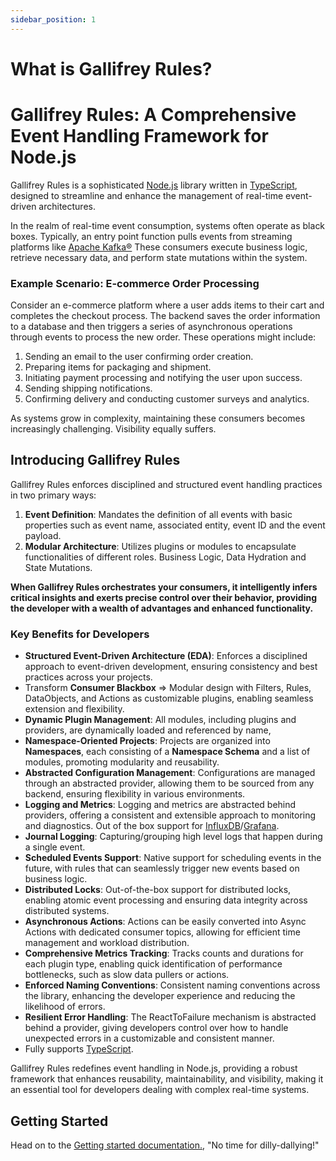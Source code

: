 ```yaml
---
sidebar_position: 1
---
```


# What is Gallifrey Rules?

# Gallifrey Rules: A Comprehensive Event Handling Framework for Node.js

Gallifrey Rules is a sophisticated [Node.js](https://nodejs.org/en) library written in [TypeScript](https://www.typescriptlang.org/), designed to streamline and enhance the management of real-time event-driven architectures.

In the realm of real-time event consumption, systems often operate as black boxes. Typically, an entry point function pulls events from streaming platforms like [Apache Kafka®](https://kafka.apache.org/) These consumers execute business logic, retrieve necessary data, and perform state mutations within the system.

### Example Scenario: E-commerce Order Processing

Consider an e-commerce platform where a user adds items to their cart and completes the checkout process. The backend saves the order information to a database and then triggers a series of asynchronous operations through events to process the new order. These operations might include:

1. Sending an email to the user confirming order creation.
2. Preparing items for packaging and shipment.
3. Initiating payment processing and notifying the user upon success.
4. Sending shipping notifications.
5. Confirming delivery and conducting customer surveys and analytics.

As systems grow in complexity, maintaining these consumers becomes increasingly challenging. Visibility equally suffers. 

## Introducing Gallifrey Rules

Gallifrey Rules enforces disciplined and structured event handling practices in two primary ways:

1. **Event Definition**: Mandates the definition of all events with basic properties such as event name, associated entity, event ID and the event payload.
2. **Modular Architecture**: Utilizes plugins or modules to encapsulate functionalities of different roles. Business Logic, Data Hydration and State Mutations.

**When Gallifrey Rules orchestrates your consumers, it intelligently infers critical insights and exerts 
precise control over their behavior, providing the developer with a wealth of advantages and enhanced functionality.**

### Key Benefits for Developers

* **Structured Event-Driven Architecture (EDA)**: Enforces a disciplined approach to event-driven development, ensuring consistency and best practices across your projects.
* Transform **Consumer Blackbox** => Modular design with Filters, Rules, DataObjects, and Actions as customizable plugins, enabling seamless extension and flexibility.
* **Dynamic Plugin Management**: All modules, including plugins and providers, are dynamically loaded and referenced by name,
* **Namespace-Oriented Projects**: Projects are organized into **Namespaces**, each consisting of a **Namespace Schema** and a list of modules, promoting modularity and reusability.
* **Abstracted Configuration Management**: Configurations are managed through an abstracted provider, allowing them to be sourced from any backend, ensuring flexibility in various environments.
* **Logging and Metrics**: Logging and metrics are abstracted behind providers, offering a consistent and extensible approach to monitoring and diagnostics. Out of the box support for [InfluxDB](https://www.influxdata.com/)/[Grafana](https://grafana.com/).
* **Journal Logging**: Capturing/grouping high level logs that happen during a single event.
* **Scheduled Events Support**: Native support for scheduling events in the future, with rules that can seamlessly trigger new events based on business logic.
* **Distributed Locks**: Out-of-the-box support for distributed locks, enabling atomic event processing and ensuring data integrity across distributed systems.
* **Asynchronous Actions**: Actions can be easily converted into Async Actions with dedicated consumer topics, allowing for efficient time management and workload distribution.
* **Comprehensive Metrics Tracking**: Tracks counts and durations for each plugin type, enabling quick identification of performance bottlenecks, such as slow data pullers or actions.
* **Enforced Naming Conventions**: Consistent naming conventions across the library, enhancing the developer experience and reducing the likelihood of errors.
* **Resilient Error Handling**: The ReactToFailure mechanism is abstracted behind a provider, giving developers control over how to handle unexpected errors in a customizable and consistent manner.
* Fully supports [TypeScript](https://www.typescriptlang.org/).

Gallifrey Rules redefines event handling in Node.js, providing a robust framework that enhances reusability, maintainability, and visibility, making it an essential tool for developers dealing with complex real-time systems.

## Getting Started

Head on to the [Getting started documentation.](getting-started/getting-started.md), "No time for dilly-dallying!"
